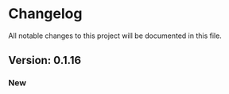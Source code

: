 # Changelog

All notable changes to this project will be documented in this file.

## Version: 0.1.16

### New



